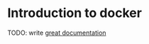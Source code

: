 # Introduction to docker

TODO: write [great documentation](http://jacobian.org/writing/great-documentation/what-to-write/)
